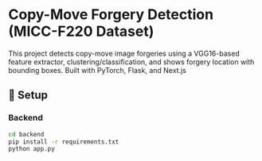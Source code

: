 # Copy-Move Forgery Detection (MICC-F220 Dataset)

This project detects copy-move image forgeries using a VGG16-based feature extractor, clustering/classification, and shows forgery location with bounding boxes. Built with PyTorch, Flask, and Next.js

## 🔧 Setup

### Backend

```bash
cd backend
pip install -r requirements.txt
python app.py                           
